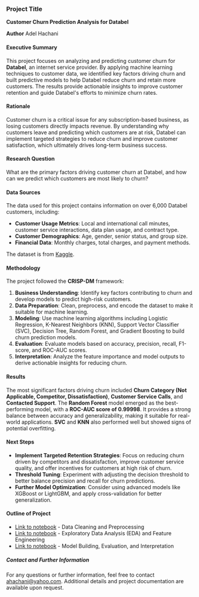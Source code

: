 ### Project Title
**Customer Churn Prediction Analysis for Databel**

**Author**
Adel Hachani

#### Executive Summary
This project focuses on analyzing and predicting customer churn for **Databel**, an internet service provider. By applying machine learning techniques to customer data, we identified key factors driving churn and built predictive models to help Databel reduce churn and retain more customers. The results provide actionable insights to improve customer retention and guide Databel's efforts to minimize churn rates.

#### Rationale
Customer churn is a critical issue for any subscription-based business, as losing customers directly impacts revenue. By understanding why customers leave and predicting which customers are at risk, Databel can implement targeted strategies to reduce churn and improve customer satisfaction, which ultimately drives long-term business success.

#### Research Question
What are the primary factors driving customer churn at Databel, and how can we predict which customers are most likely to churn?

#### Data Sources
The data used for this project contains information on over 6,000 Databel customers, including:
- **Customer Usage Metrics**: Local and international call minutes, customer service interactions, data plan usage, and contract type.
- **Customer Demographics**: Age, gender, senior status, and group size.
- **Financial Data**: Monthly charges, total charges, and payment methods.

The dataset is from [Kaggle](https://www.kaggle.com/datasets/yichienchong/databel-telecom-customer-churn-dataset/data).

#### Methodology
The project followed the **CRISP-DM** framework:
1. **Business Understanding**: Identify key factors contributing to churn and develop models to predict high-risk customers.
2. **Data Preparation**: Clean, preprocess, and encode the dataset to make it suitable for machine learning.
3. **Modeling**: Use machine learning algorithms including Logistic Regression, K-Nearest Neighbors (KNN), Support Vector Classifier (SVC), Decision Tree, Random Forest, and Gradient Boosting to build churn prediction models.
4. **Evaluation**: Evaluate models based on accuracy, precision, recall, F1-score, and ROC-AUC scores.
5. **Interpretation**: Analyze the feature importance and model outputs to derive actionable insights for reducing churn.

#### Results
The most significant factors driving churn included **Churn Category (Not Applicable, Competitor, Dissatisfaction)**, **Customer Service Calls**, and **Contacted Support**. The **Random Forest** model emerged as the best-performing model, with a **ROC-AUC score of 0.99998**. It provides a strong balance between accuracy and generalizability, making it suitable for real-world applications. **SVC** and **KNN** also performed well but showed signs of potential overfitting.

#### Next Steps
- **Implement Targeted Retention Strategies**: Focus on reducing churn driven by competitors and dissatisfaction, improve customer service quality, and offer incentives for customers at high risk of churn.
- **Threshold Tuning**: Experiment with adjusting the decision threshold to better balance precision and recall for churn predictions.
- **Further Model Optimization**: Consider using advanced models like XGBoost or LightGBM, and apply cross-validation for better generalization.

#### Outline of Project

- [Link to notebook](https://github.com/ahachani/churn_rate_Databel_ISP/blob/main/prompt_20_1_final.ipynb) - Data Cleaning and Preprocessing
- [Link to notebook](https://github.com/ahachani/churn_rate_Databel_ISP/blob/main/prompt_20_1_final.ipynb) - Exploratory Data Analysis (EDA) and Feature Engineering
- [Link to notebook](https://github.com/ahachani/churn_rate_Databel_ISP/blob/main/prompt_20_1_final.ipynb) - Model Building, Evaluation, and Interpretation

##### Contact and Further Information
For any questions or further information, feel free to contact ahachani@yahoo.com. Additional details and project documentation are available upon request.
